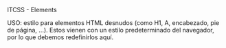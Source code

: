 ITCSS - Elements

USO: estilo para elementos HTML desnudos (como H1, A, encabezado, pie de página, ...). Estos vienen con un estilo predeterminado del navegador, por lo que debemos redefinirlos aquí.
